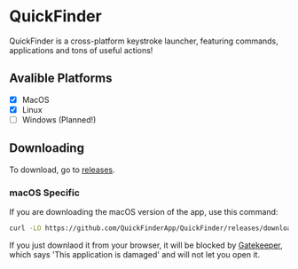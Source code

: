 # QuickFinder

QuickFinder is a cross-platform keystroke launcher, featuring commands, applications and tons of useful actions!

## Avalible Platforms

- [x] MacOS
- [x] Linux
- [ ] Windows (Planned!)

## Downloading

To download, go to [releases](https://github.com/QuickFinderApp/QuickFinder/releases).

### macOS Specific

If you are downloading the macOS version of the app, use this command:

```bash
curl -LO https://github.com/QuickFinderApp/QuickFinder/releases/download/<release>/quickfinder-macos.dmg
```

If you just downlaod it from your browser, it will be blocked by [Gatekeeper](https://disable-gatekeeper.github.io/), which says 'This application is damaged' and will not let you open it.
